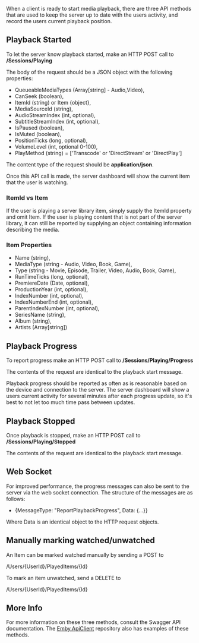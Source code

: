 When a client is ready to start media playback, there are three API methods that are used to keep the server up to date with the users activity, and record the users current playback position.

## Playback Started

To let the server know playback started, make an HTTP POST call to **/Sessions/Playing**

The body of the request should be a JSON object with the following properties:

* QueueableMediaTypes (Array[string] - Audio,Video),
* CanSeek (boolean),
* ItemId (string) or Item {object},
* MediaSourceId (string),
* AudioStreamIndex (int, optional),
* SubtitleStreamIndex (int, optional),
* IsPaused (boolean),
* IsMuted (boolean),
* PositionTicks (long, optional),
* VolumeLevel (int, optional 0-100),
* PlayMethod (string) = ['Transcode' or 'DirectStream' or 'DirectPlay']

The content type of the request should be **application/json**.

Once this API call is made, the server dashboard will show the current item that the user is watching.

### ItemId vs Item

If the user is playing a server library item, simply supply the ItemId property and omit Item. If the user is playing content that is not part of the server library, it can still be reported by supplying an object containing information describing the media.

### Item Properties

* Name (string),
* MediaType (string - Audio, Video, Book, Game),
* Type (string - Movie, Episode, Trailer, Video, Audio, Book, Game),
* RunTimeTicks (long, optional),
* PremiereDate (Date, optional),
* ProductionYear (int, optional),
* IndexNumber (int, optional),
* IndexNumberEnd (int, optional),
* ParentIndexNumber (int, optional),
* SeriesName (string),
* Album (string),
* Artists (Array[string])

## Playback Progress

To report progress make an HTTP POST call to **/Sessions/Playing/Progress**

The contents of the request are identical to the playback start message.

Playback progress should be reported as often as is reasonable based on the device and connection to the server. The server dashboard will show a users current activity for several minutes after each progress update, so it's best to not let too much time pass between updates.  

## Playback Stopped

Once playback is stopped, make an HTTP POST call to **/Sessions/Playing/Stopped**

The contents of the request are identical to the playback start message.

## Web Socket

For improved performance, the progress messages can also be sent to the server via the web socket connection. The structure of the messages are as follows:

* {MessageType: "ReportPlaybackProgress", Data: {...}}

Where Data is an identical object to the HTTP request objects.

## Manually marking watched/unwatched

An Item can be marked watched manually by sending a POST to 

/Users/{UserId}/PlayedItems/{Id}

To mark an item unwatched, send a DELETE to

/Users/{UserId}/PlayedItems/{Id}

## More Info

For more information on these three methods, consult the Swagger API documentation. The [Emby.ApiClient](https://github.com/MediaBrowser/MediaBrowser.ApiClient) repository also has examples of these methods.
